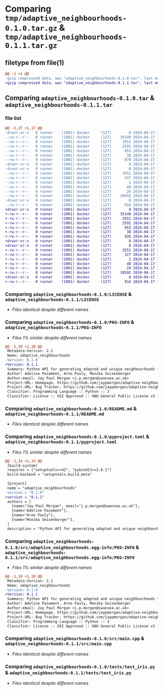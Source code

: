 # Comparing `tmp/adaptive_neighbourhoods-0.1.0.tar.gz` & `tmp/adaptive_neighbourhoods-0.1.1.tar.gz`

## filetype from file(1)

```diff
@@ -1 +1 @@
-gzip compressed data, was "adaptive_neighbourhoods-0.1.0.tar", last modified: Wed Apr 17 15:00:02 2024, max compression
+gzip compressed data, was "adaptive_neighbourhoods-0.1.1.tar", last modified: Wed Apr 17 15:09:04 2024, max compression
```

## Comparing `adaptive_neighbourhoods-0.1.0.tar` & `adaptive_neighbourhoods-0.1.1.tar`

### file list

```diff
@@ -1,17 +1,17 @@
-drwxr-xr-x   0 runner    (1001) docker     (127)        0 2024-04-17 15:00:02.871542 adaptive_neighbourhoods-0.1.0/
--rw-r--r--   0 runner    (1001) docker     (127)    35149 2024-04-17 14:59:29.000000 adaptive_neighbourhoods-0.1.0/LICENSE
--rw-r--r--   0 runner    (1001) docker     (127)     3551 2024-04-17 15:00:02.871542 adaptive_neighbourhoods-0.1.0/PKG-INFO
--rw-r--r--   0 runner    (1001) docker     (127)     2591 2024-04-17 14:59:29.000000 adaptive_neighbourhoods-0.1.0/README.md
--rw-r--r--   0 runner    (1001) docker     (127)      953 2024-04-17 14:59:29.000000 adaptive_neighbourhoods-0.1.0/pyproject.toml
--rw-r--r--   0 runner    (1001) docker     (127)       38 2024-04-17 15:00:02.871542 adaptive_neighbourhoods-0.1.0/setup.cfg
--rw-r--r--   0 runner    (1001) docker     (127)      870 2024-04-17 14:59:29.000000 adaptive_neighbourhoods-0.1.0/setup.py
-drwxr-xr-x   0 runner    (1001) docker     (127)        0 2024-04-17 15:00:02.867542 adaptive_neighbourhoods-0.1.0/src/
-drwxr-xr-x   0 runner    (1001) docker     (127)        0 2024-04-17 15:00:02.871542 adaptive_neighbourhoods-0.1.0/src/adaptive_neighbourhoods.egg-info/
--rw-r--r--   0 runner    (1001) docker     (127)     3551 2024-04-17 15:00:02.000000 adaptive_neighbourhoods-0.1.0/src/adaptive_neighbourhoods.egg-info/PKG-INFO
--rw-r--r--   0 runner    (1001) docker     (127)      327 2024-04-17 15:00:02.000000 adaptive_neighbourhoods-0.1.0/src/adaptive_neighbourhoods.egg-info/SOURCES.txt
--rw-r--r--   0 runner    (1001) docker     (127)        1 2024-04-17 15:00:02.000000 adaptive_neighbourhoods-0.1.0/src/adaptive_neighbourhoods.egg-info/dependency_links.txt
--rw-r--r--   0 runner    (1001) docker     (127)       48 2024-04-17 15:00:02.000000 adaptive_neighbourhoods-0.1.0/src/adaptive_neighbourhoods.egg-info/requires.txt
--rw-r--r--   0 runner    (1001) docker     (127)       24 2024-04-17 15:00:02.000000 adaptive_neighbourhoods-0.1.0/src/adaptive_neighbourhoods.egg-info/top_level.txt
--rw-r--r--   0 runner    (1001) docker     (127)    10592 2024-04-17 14:59:29.000000 adaptive_neighbourhoods-0.1.0/src/main.cpp
-drwxr-xr-x   0 runner    (1001) docker     (127)        0 2024-04-17 15:00:02.867542 adaptive_neighbourhoods-0.1.0/tests/
--rw-r--r--   0 runner    (1001) docker     (127)      916 2024-04-17 14:59:29.000000 adaptive_neighbourhoods-0.1.0/tests/test_iris.py
+drwxr-xr-x   0 runner    (1001) docker     (127)        0 2024-04-17 15:09:04.834221 adaptive_neighbourhoods-0.1.1/
+-rw-r--r--   0 runner    (1001) docker     (127)    35149 2024-04-17 15:08:33.000000 adaptive_neighbourhoods-0.1.1/LICENSE
+-rw-r--r--   0 runner    (1001) docker     (127)     3551 2024-04-17 15:09:04.834221 adaptive_neighbourhoods-0.1.1/PKG-INFO
+-rw-r--r--   0 runner    (1001) docker     (127)     2591 2024-04-17 15:08:33.000000 adaptive_neighbourhoods-0.1.1/README.md
+-rw-r--r--   0 runner    (1001) docker     (127)      953 2024-04-17 15:08:33.000000 adaptive_neighbourhoods-0.1.1/pyproject.toml
+-rw-r--r--   0 runner    (1001) docker     (127)       38 2024-04-17 15:09:04.834221 adaptive_neighbourhoods-0.1.1/setup.cfg
+-rw-r--r--   0 runner    (1001) docker     (127)      926 2024-04-17 15:08:33.000000 adaptive_neighbourhoods-0.1.1/setup.py
+drwxr-xr-x   0 runner    (1001) docker     (127)        0 2024-04-17 15:09:04.834221 adaptive_neighbourhoods-0.1.1/src/
+drwxr-xr-x   0 runner    (1001) docker     (127)        0 2024-04-17 15:09:04.834221 adaptive_neighbourhoods-0.1.1/src/adaptive_neighbourhoods.egg-info/
+-rw-r--r--   0 runner    (1001) docker     (127)     3551 2024-04-17 15:09:04.000000 adaptive_neighbourhoods-0.1.1/src/adaptive_neighbourhoods.egg-info/PKG-INFO
+-rw-r--r--   0 runner    (1001) docker     (127)      327 2024-04-17 15:09:04.000000 adaptive_neighbourhoods-0.1.1/src/adaptive_neighbourhoods.egg-info/SOURCES.txt
+-rw-r--r--   0 runner    (1001) docker     (127)        1 2024-04-17 15:09:04.000000 adaptive_neighbourhoods-0.1.1/src/adaptive_neighbourhoods.egg-info/dependency_links.txt
+-rw-r--r--   0 runner    (1001) docker     (127)       48 2024-04-17 15:09:04.000000 adaptive_neighbourhoods-0.1.1/src/adaptive_neighbourhoods.egg-info/requires.txt
+-rw-r--r--   0 runner    (1001) docker     (127)       24 2024-04-17 15:09:04.000000 adaptive_neighbourhoods-0.1.1/src/adaptive_neighbourhoods.egg-info/top_level.txt
+-rw-r--r--   0 runner    (1001) docker     (127)    10592 2024-04-17 15:08:33.000000 adaptive_neighbourhoods-0.1.1/src/main.cpp
+drwxr-xr-x   0 runner    (1001) docker     (127)        0 2024-04-17 15:09:04.834221 adaptive_neighbourhoods-0.1.1/tests/
+-rw-r--r--   0 runner    (1001) docker     (127)      916 2024-04-17 15:08:33.000000 adaptive_neighbourhoods-0.1.1/tests/test_iris.py
```

### Comparing `adaptive_neighbourhoods-0.1.0/LICENSE` & `adaptive_neighbourhoods-0.1.1/LICENSE`

 * *Files identical despite different names*

### Comparing `adaptive_neighbourhoods-0.1.0/PKG-INFO` & `adaptive_neighbourhoods-0.1.1/PKG-INFO`

 * *Files 1% similar despite different names*

```diff
@@ -1,10 +1,10 @@
 Metadata-Version: 2.1
 Name: adaptive_neighbourhoods
-Version: 0.1.0
+Version: 0.1.1
 Summary: Python API for generating adapted and unique neighbourhoods for searching for adversarial examples.
 Author: Adeline Paiement, Arno Pauly, Monika Seisenberger
 Author-email: Jay Paul Morgan <j.p.morgan@swansea.ac.uk>
 Project-URL: Homepage, https://github.com/jaypmorgan/adaptive-neighbourhoods
 Project-URL: Bug Tracker, https://github.com/jaypmorgan/adaptive-neighbourhoods/issues
 Classifier: Programming Language :: Python :: 3
 Classifier: License :: OSI Approved :: GNU General Public License v3 (GPLv3)
```

### Comparing `adaptive_neighbourhoods-0.1.0/README.md` & `adaptive_neighbourhoods-0.1.1/README.md`

 * *Files identical despite different names*

### Comparing `adaptive_neighbourhoods-0.1.0/pyproject.toml` & `adaptive_neighbourhoods-0.1.1/pyproject.toml`

 * *Files 1% similar despite different names*

```diff
@@ -1,14 +1,14 @@
 [build-system]
 requires = ["setuptools>=42", "pybind11>=2.6.1"]
 build-backend = "setuptools.build_meta"
 
 [project]
 name = "adaptive_neighbourhoods"
-version = "0.1.0"
+version = "0.1.1"
 authors = [
   {name="Jay Paul Morgan", email="j.p.morgan@swansea.ac.uk"},
   {name="Adeline Paiement"},
   {name="Arno Pauly"},
   {name="Monika Seisenberger"},
 ]
 description = "Python API for generating adapted and unique neighbourhoods for searching for adversarial examples."
```

### Comparing `adaptive_neighbourhoods-0.1.0/src/adaptive_neighbourhoods.egg-info/PKG-INFO` & `adaptive_neighbourhoods-0.1.1/src/adaptive_neighbourhoods.egg-info/PKG-INFO`

 * *Files 1% similar despite different names*

```diff
@@ -1,10 +1,10 @@
 Metadata-Version: 2.1
 Name: adaptive_neighbourhoods
-Version: 0.1.0
+Version: 0.1.1
 Summary: Python API for generating adapted and unique neighbourhoods for searching for adversarial examples.
 Author: Adeline Paiement, Arno Pauly, Monika Seisenberger
 Author-email: Jay Paul Morgan <j.p.morgan@swansea.ac.uk>
 Project-URL: Homepage, https://github.com/jaypmorgan/adaptive-neighbourhoods
 Project-URL: Bug Tracker, https://github.com/jaypmorgan/adaptive-neighbourhoods/issues
 Classifier: Programming Language :: Python :: 3
 Classifier: License :: OSI Approved :: GNU General Public License v3 (GPLv3)
```

### Comparing `adaptive_neighbourhoods-0.1.0/src/main.cpp` & `adaptive_neighbourhoods-0.1.1/src/main.cpp`

 * *Files identical despite different names*

### Comparing `adaptive_neighbourhoods-0.1.0/tests/test_iris.py` & `adaptive_neighbourhoods-0.1.1/tests/test_iris.py`

 * *Files identical despite different names*

